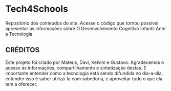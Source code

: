 # Tech4Schools
Repositório dos conteúdos do site. Acesse o código que tornou possível apresentar as informações sobre O Desenvolvimento Cognitivo Infantil Ante a Tecnologia

## CRÉDITOS
Este projeto foi criado por Mateus, Davi, Kelvim e Gustavo.
Agradecemos o acesso às informações, compartilhamento e sintetização destas. É importante entender como a tecnologia está sendo difundida no dia-a-dia, entender isso é saber utilizá-la com sabedoria, e aproveitar tudo o que ela tem a oferecer. 
